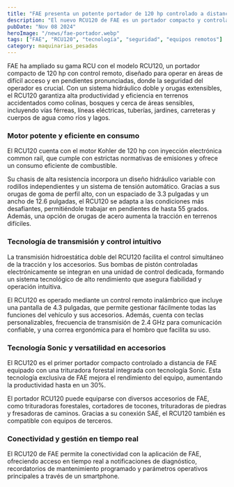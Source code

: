 ```yaml
---
title: "FAE presenta un potente portador de 120 hp controlado a distancia para terrenos difíciles"
description: "El nuevo RCU120 de FAE es un portador compacto y controlado a distancia, ideal para trabajar en terrenos de difícil acceso y pendientes pronunciadas, mejorando la seguridad, productividad y conectividad."
pubDate: "Nov 08 2024"
heroImage: "/news/fae-portador.webp"
tags: ["FAE", "RCU120", "tecnología", "seguridad", "equipos remotos"]
category: maquinarias_pesadas
---
```


FAE ha ampliado su gama RCU con el modelo RCU120, un portador compacto de 120 hp con control remoto, diseñado para operar en áreas de difícil acceso y en pendientes pronunciadas, donde la seguridad del operador es crucial. Con un sistema hidráulico doble y orugas extensibles, el RCU120 garantiza alta productividad y eficiencia en terrenos accidentados como colinas, bosques y cerca de áreas sensibles, incluyendo vías férreas, líneas eléctricas, tuberías, jardines, carreteras y cuerpos de agua como ríos y lagos.

### Motor potente y eficiente en consumo

El RCU120 cuenta con el motor Kohler de 120 hp con inyección electrónica common rail, que cumple con estrictas normativas de emisiones y ofrece un consumo eficiente de combustible. 

Su chasis de alta resistencia incorpora un diseño hidráulico variable con rodillos independientes y un sistema de tensión automático. Gracias a sus orugas de goma de perfil alto, con un espaciado de 3.3 pulgadas y un ancho de 12.6 pulgadas, el RCU120 se adapta a las condiciones más desafiantes, permitiéndole trabajar en pendientes de hasta 55 grados. Además, una opción de orugas de acero aumenta la tracción en terrenos difíciles.

### Tecnología de transmisión y control intuitivo

La transmisión hidroestática doble del RCU120 facilita el control simultáneo de la tracción y los accesorios. Sus bombas de pistón controladas electrónicamente se integran en una unidad de control dedicada, formando un sistema tecnológico de alto rendimiento que asegura fiabilidad y operación intuitiva.

El RCU120 es operado mediante un control remoto inalámbrico que incluye una pantalla de 4.3 pulgadas, que permite gestionar fácilmente todas las funciones del vehículo y sus accesorios. Además, cuenta con teclas personalizables, frecuencia de transmisión de 2.4 GHz para comunicación confiable, y una correa ergonómica para el hombro que facilita su uso.

### Tecnología Sonic y versatilidad en accesorios

El RCU120 es el primer portador compacto controlado a distancia de FAE equipado con una trituradora forestal integrada con tecnología Sonic. Esta tecnología exclusiva de FAE mejora el rendimiento del equipo, aumentando la productividad hasta en un 30%.

El portador RCU120 puede equiparse con diversos accesorios de FAE, como trituradoras forestales, cortadores de tocones, trituradoras de piedras y fresadoras de caminos. Gracias a su conexión SAE, el RCU120 también es compatible con equipos de terceros.

### Conectividad y gestión en tiempo real

El RCU120 de FAE permite la conectividad con la aplicación de FAE, ofreciendo acceso en tiempo real a notificaciones de diagnóstico, recordatorios de mantenimiento programado y parámetros operativos principales a través de un smartphone.